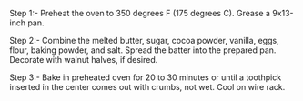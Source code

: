Step 1:-
Preheat the oven to 350 degrees F (175 degrees C). Grease a 9x13-inch pan.

Step 2:-
Combine the melted butter, sugar, cocoa powder, vanilla, eggs, flour, baking powder, and salt. Spread the batter into the prepared pan. Decorate with walnut halves, if desired.

Step 3:-
Bake in preheated oven for 20 to 30 minutes or until a toothpick inserted in the center comes out with crumbs, not wet. Cool on wire rack.